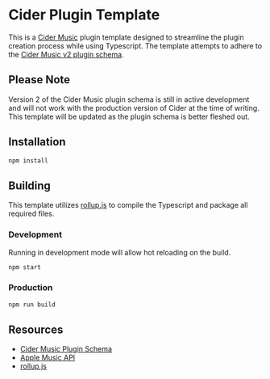 # Cider Plugin Template

This is a [Cider Music](https://github.com/ciderapp/Cider) plugin template designed to streamline the plugin creation process while using Typescript. The template attempts to adhere to the [Cider Music v2 plugin schema](https://github.com/ciderapp/plugin-schema-poc/tree/main/v2_plugin).

## Please Note

Version 2 of the Cider Music plugin schema is still in active development and will not work with the production version of Cider at the time of writing. This template will be updated as the plugin schema is better fleshed out.

## Installation

```bash
npm install
```

## Building

This template utilizes [rollup.js](https://rollupjs.org/guide/en/) to compile the Typescript and package all required files.

### Development

Running in development mode will allow hot reloading on the build.

```bash
npm start
```

### Production

```bash
npm run build
```

## Resources

* [Cider Music Plugin Schema](https://github.com/ciderapp/plugin-schema-poc)
* [Apple Music API](https://developer.apple.com/documentation/applemusicapi)
* [rollup.js](https://rollupjs.org/guide/en/)

